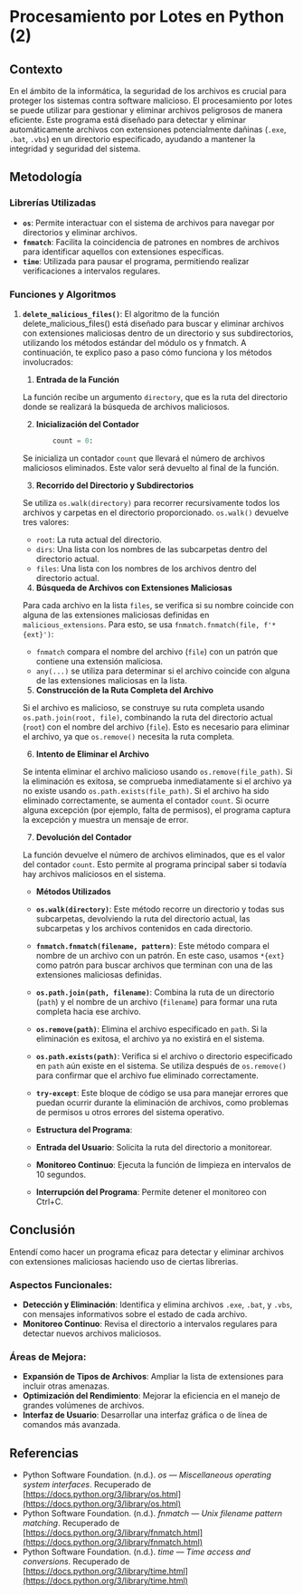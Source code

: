 # **Procesamiento por Lotes en Python (2)**

## **Contexto**

En el ámbito de la informática, la seguridad de los archivos es crucial para proteger los sistemas contra software malicioso. El procesamiento por lotes se puede utilizar para gestionar y eliminar archivos peligrosos de manera eficiente. Este programa está diseñado para detectar y eliminar automáticamente archivos con extensiones potencialmente dañinas (`.exe`, `.bat`, `.vbs`) en un directorio especificado, ayudando a mantener la integridad y seguridad del sistema.

## **Metodología**

### Librerías Utilizadas

- **`os`**: Permite interactuar con el sistema de archivos para navegar por directorios y eliminar archivos.
- **`fnmatch`**: Facilita la coincidencia de patrones en nombres de archivos para identificar aquellos con extensiones específicas.
- **`time`**: Utilizada para pausar el programa, permitiendo realizar verificaciones a intervalos regulares.

### Funciones y Algoritmos
1. **`delete_malicious_files()`**:
    El algoritmo de la función delete_malicious_files() está diseñado para buscar y eliminar archivos con extensiones maliciosas dentro de un directorio y sus subdirectorios, utilizando los métodos estándar del módulo os y fnmatch. A continuación, te explico paso a paso cómo funciona y los métodos involucrados:

    1. **Entrada de la Función**

    La función recibe un argumento `directory`, que es la ruta del directorio donde se realizará la búsqueda de archivos maliciosos.

    2. **Inicialización del Contador**

        ```python 
            count = 0:
        ``` 
    Se inicializa un contador `count` que llevará el número de archivos maliciosos eliminados. Este valor será devuelto al final de la función.

    3. **Recorrido del Directorio y Subdirectorios**

    Se utiliza `os.walk(directory)` para recorrer recursivamente todos los archivos y carpetas en el directorio proporcionado. `os.walk()` devuelve tres valores:
    - `root`: La ruta actual del directorio.
    - `dirs`: Una lista con los nombres de las subcarpetas dentro del directorio actual.
    - `files`: Una lista con los nombres de los archivos dentro del directorio actual.

    4. **Búsqueda de Archivos con Extensiones Maliciosas**

    Para cada archivo en la lista `files`, se verifica si su nombre coincide con alguna de las extensiones maliciosas definidas en `malicious_extensions`. Para esto, se usa `fnmatch.fnmatch(file, f'*{ext}')`:
    - `fnmatch` compara el nombre del archivo (`file`) con un patrón que contiene una extensión maliciosa.
    - `any(...)` se utiliza para determinar si el archivo coincide con alguna de las extensiones maliciosas en la lista.


    5. **Construcción de la Ruta Completa del Archivo**

    Si el archivo es malicioso, se construye su ruta completa usando `os.path.join(root, file)`, combinando la ruta del directorio actual (`root`) con el nombre del archivo (`file`). Esto es necesario para eliminar el archivo, ya que `os.remove()` necesita la ruta completa.

    6. **Intento de Eliminar el Archivo**

    Se intenta eliminar el archivo malicioso usando `os.remove(file_path)`. Si la eliminación es exitosa, se comprueba inmediatamente si el archivo ya no existe usando `os.path.exists(file_path)`. Si el archivo ha sido eliminado correctamente, se aumenta el contador `count`. Si ocurre alguna excepción (por ejemplo, falta de permisos), el programa captura la excepción y muestra un mensaje de error.

    7. **Devolución del Contador**

    La función devuelve el número de archivos eliminados, que es el valor del contador `count`. Esto permite al programa principal saber si todavía hay archivos maliciosos en el sistema.


   - **Métodos Utilizados**

    - **`os.walk(directory)`**: Este método recorre un directorio y todas sus subcarpetas, devolviendo la ruta del directorio actual, las subcarpetas y los archivos contenidos en cada directorio.

    - **`fnmatch.fnmatch(filename, pattern)`**: Este método compara el nombre de un archivo con un patrón. En este caso, usamos `*{ext}` como patrón para buscar archivos que terminan con una de las extensiones maliciosas definidas.

    - **`os.path.join(path, filename)`**: Combina la ruta de un directorio (`path`) y el nombre de un archivo (`filename`) para formar una ruta completa hacia ese archivo.

    - **`os.remove(path)`**: Elimina el archivo especificado en `path`. Si la eliminación es exitosa, el archivo ya no existirá en el sistema.

    - **`os.path.exists(path)`**: Verifica si el archivo o directorio especificado en `path` aún existe en el sistema. Se utiliza después de `os.remove()` para confirmar que el archivo fue eliminado correctamente.

    - **`try-except`**: Este bloque de código se usa para manejar errores que puedan ocurrir durante la eliminación de archivos, como problemas de permisos u otros errores del sistema operativo.

    - **Estructura del Programa**:
    - **Entrada del Usuario**: Solicita la ruta del directorio a monitorear.
    - **Monitoreo Continuo**: Ejecuta la función de limpieza en intervalos de 10 segundos.
    - **Interrupción del Programa**: Permite detener el monitoreo con Ctrl+C.

## **Conclusión**
Entendí como hacer un programa eficaz para detectar y eliminar archivos con extensiones maliciosas haciendo uso de ciertas librerias. 

### Aspectos Funcionales:

- **Detección y Eliminación**: Identifica y elimina archivos `.exe`, `.bat`, y `.vbs`, con mensajes informativos sobre el estado de cada archivo.
- **Monitoreo Continuo**: Revisa el directorio a intervalos regulares para detectar nuevos archivos maliciosos.

### Áreas de Mejora:

- **Expansión de Tipos de Archivos**: Ampliar la lista de extensiones para incluir otras amenazas.
- **Optimización del Rendimiento**: Mejorar la eficiencia en el manejo de grandes volúmenes de archivos.
- **Interfaz de Usuario**: Desarrollar una interfaz gráfica o de línea de comandos más avanzada.

## **Referencias**

- Python Software Foundation. (n.d.). *os — Miscellaneous operating system interfaces*. Recuperado de [https://docs.python.org/3/library/os.html](https://docs.python.org/3/library/os.html)
- Python Software Foundation. (n.d.). *fnmatch — Unix filename pattern matching*. Recuperado de [https://docs.python.org/3/library/fnmatch.html](https://docs.python.org/3/library/fnmatch.html)
- Python Software Foundation. (n.d.). *time — Time access and conversions*. Recuperado de [https://docs.python.org/3/library/time.html](https://docs.python.org/3/library/time.html)

